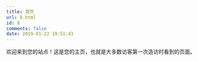 ```yaml
---
title: 首页
url: 8.html
id: 8
comments: false
date: 2019-01-22 19:51:43
---
```


欢迎来到您的站点！这是您的主页，也就是大多数访客第一次造访时看到的页面。